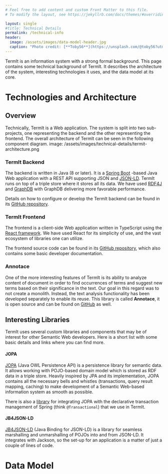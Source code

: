 ```yaml
---
# Feel free to add content and custom Front Matter to this file.
# To modify the layout, see https://jekyllrb.com/docs/themes/#overriding-theme-defaults

layout: single
#title: Technical Details
permalink: /technical-info
header:
  image: /assets/images/data-model-header.jpg
  caption: "Photo credit: [**Toby56**](https://unsplash.com/@toby56?utm_source=unsplash&utm_medium=referral&utm_content=creditCopyText) on [**Unsplash**](http://unsplash.com/)"
---
```


TermIt is an information system with a strong formal background. This page contains some technical background of TermIt. 
It describes the architecture of the system, interesting technologies it uses, and the data model at its core.


# Technologies and Architecture

## Overview

Technically, TermIt is a Web application. The system is split into two sub-projects, one representing the backend and the other representing the frontend. The overall
architecture of TermIt can be seen in the following component diagram.
image: /assets/images/technical-details/termit-architecture.png

### TermIt Backend

The backend is written in Java (8 or later). It is a [Spring Boot](https://spring.io/projects/spring-boot) -based Java Web application with a REST API 
supporting JSON and [JSON-LD](https://json-ld.org/). TermIt runs on top of a triple store where it stores all its data. We have used 
[RDF4J](https://rdf4j.org/) and [GraphDB](https://graphdb.ontotext.com/) with GraphDB delivering more favorable performance.

Details on how to configure or develop the TermIt backend can be found in its [GitHub repository](https://github.com/kbss-cvut/termit).


### TermIt Frontend

The frontend is a client-side Web application written in TypeScript using the [React framework](https://reactjs.org/). We have used React for its simplicity of use,
and the vast ecosystem of libraries one can utilize.

The frontend source code can be found in its [GitHub repository](https://github.com/kbss-cvut/termit-ui), which also contains some basic developer documentation.

### Annotace

One of the more interesting features of TermIt is its ability to analyze content of document in order to find occurrences of terms and suggest new terms based on their
significance in the text. Our goal in this regard was to not create a monolith. Instead, the text analysis functionality has been developed separately to enable its
reuse. This library is called **Annotace**, it is open source and can be found on [GitHub](https://github.com/kbss-cvut/annotace) as well.


## Interesting Libraries

TermIt uses several custom libraries and components that may be of interest for other Semantic Web developers. Here is a short list with some basic details 
and links where you can find more.

#### JOPA

[JOPA](https://github.com/kbss-cvut/jopa) (Java OWL Persistence API) is a persistence library for semantic data. 
It allows working with POJO-based domain model which is stored as RDF data in a triple store. 
Heavily inspired by JPA and its implementation, JOPA contains all the necessary bells and whistles (transactions, query result mapping, caching) to make development
of a Semantic Web-based information system as smooth as possible.

There is also a [library](https://github.com/ledsoft/jopa-spring-transaction) for integrating JOPA with the declarative 
transaction management of Spring (think `@Transactional`) that we use in TermIt.

#### JB4JSON-LD
[JB4JSON-LD](https://github.com/kbss-cvut/jb4jsonld) (Java Binding for JSON-LD) is a library for seamless marshalling and unmarshalling of POJOs into and from JSON-LD.
It integrates with Jackson, so the set-up for an application is a matter of just a couple of lines of code.


# Data Model


